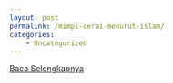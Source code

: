 ```yaml
---
layout: post
permalink: /mimpi-cerai-menurut-islam/
categories:
    - Uncategorized
---
```


[Baca Selengkapnya](/09)